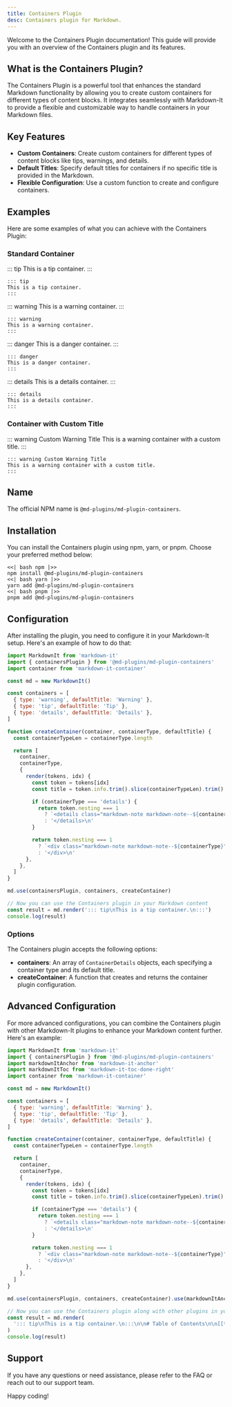 ```yaml
---
title: Containers Plugin
desc: Containers plugin for Markdown.
---
```


Welcome to the Containers Plugin documentation! This guide will provide you with an overview of the Containers plugin and its features.

## What is the Containers Plugin?

The Containers Plugin is a powerful tool that enhances the standard Markdown functionality by allowing you to create custom containers for different types of content blocks. It integrates seamlessly with Markdown-It to provide a flexible and customizable way to handle containers in your Markdown files.

## Key Features

- **Custom Containers**: Create custom containers for different types of content blocks like tips, warnings, and details.
- **Default Titles**: Specify default titles for containers if no specific title is provided in the Markdown.
- **Flexible Configuration**: Use a custom function to create and configure containers.

## Examples

Here are some examples of what you can achieve with the Containers Plugin:

### Standard Container

::: tip
This is a tip container.
:::

```markup
::: tip
This is a tip container.
:::
```

::: warning
This is a warning container.
:::

```markup
::: warning
This is a warning container.
:::
```

::: danger
This is a danger container.
:::

```markup
::: danger
This is a danger container.
:::
```

::: details
This is a details container.
:::

```markup
::: details
This is a details container.
:::
```

### Container with Custom Title

::: warning Custom Warning Title
This is a warning container with a custom title.
:::

```markup
::: warning Custom Warning Title
This is a warning container with a custom title.
:::
```

## Name

The official NPM name is `@md-plugins/md-plugin-containers`.

## Installation

You can install the Containers plugin using npm, yarn, or pnpm. Choose your preferred method below:

```tabs
<<| bash npm |>>
npm install @md-plugins/md-plugin-containers
<<| bash yarn |>>
yarn add @md-plugins/md-plugin-containers
<<| bash pnpm |>>
pnpm add @md-plugins/md-plugin-containers
```

## Configuration

After installing the plugin, you need to configure it in your Markdown-It setup. Here's an example of how to do that:

```js
import MarkdownIt from 'markdown-it'
import { containersPlugin } from '@md-plugins/md-plugin-containers'
import container from 'markdown-it-container'

const md = new MarkdownIt()

const containers = [
  { type: 'warning', defaultTitle: 'Warning' },
  { type: 'tip', defaultTitle: 'Tip' },
  { type: 'details', defaultTitle: 'Details' },
]

function createContainer(container, containerType, defaultTitle) {
  const containerTypeLen = containerType.length

  return [
    container,
    containerType,
    {
      render(tokens, idx) {
        const token = tokens[idx]
        const title = token.info.trim().slice(containerTypeLen).trim() || defaultTitle

        if (containerType === 'details') {
          return token.nesting === 1
            ? `<details class="markdown-note markdown-note--${containerType}"><summary class="markdown-note__title">${title}</summary>\n`
            : '</details>\n'
        }

        return token.nesting === 1
          ? `<div class="markdown-note markdown-note--${containerType}"><p class="markdown-note__title">${title}</p>\n`
          : '</div>\n'
      },
    },
  ]
}

md.use(containersPlugin, containers, createContainer)

// Now you can use the Containers plugin in your Markdown content
const result = md.render('::: tip\nThis is a tip container.\n:::')
console.log(result)
```

### Options

The Containers plugin accepts the following options:

- **containers**: An array of `ContainerDetails` objects, each specifying a container type and its default title.
- **createContainer**: A function that creates and returns the container plugin configuration.

## Advanced Configuration

For more advanced configurations, you can combine the Containers plugin with other Markdown-It plugins to enhance your Markdown content further. Here's an example:

```js
import MarkdownIt from 'markdown-it'
import { containersPlugin } from '@md-plugins/md-plugin-containers'
import markdownItAnchor from 'markdown-it-anchor'
import markdownItToc from 'markdown-it-toc-done-right'
import container from 'markdown-it-container'

const md = new MarkdownIt()

const containers = [
  { type: 'warning', defaultTitle: 'Warning' },
  { type: 'tip', defaultTitle: 'Tip' },
  { type: 'details', defaultTitle: 'Details' },
]

function createContainer(container, containerType, defaultTitle) {
  const containerTypeLen = containerType.length

  return [
    container,
    containerType,
    {
      render(tokens, idx) {
        const token = tokens[idx]
        const title = token.info.trim().slice(containerTypeLen).trim() || defaultTitle

        if (containerType === 'details') {
          return token.nesting === 1
            ? `<details class="markdown-note markdown-note--${containerType}"><summary class="markdown-note__title">${title}</summary>\n`
            : '</details>\n'
        }

        return token.nesting === 1
          ? `<div class="markdown-note markdown-note--${containerType}"><p class="markdown-note__title">${title}</p>\n`
          : '</div>\n'
      },
    },
  ]
}

md.use(containersPlugin, containers, createContainer).use(markdownItAnchor).use(markdownItToc)

// Now you can use the Containers plugin along with other plugins in your Markdown content
const result = md.render(
  '::: tip\nThis is a tip container.\n:::\n\n# Table of Contents\n\n[[toc]]\n\n::: warning Custom Warning Title\nThis is a warning container with a custom title.\n:::',
)
console.log(result)
```

## Support

If you have any questions or need assistance, please refer to the FAQ or reach out to our support team.

Happy coding!

